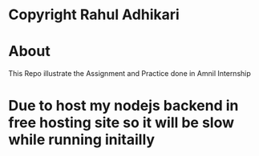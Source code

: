 # Copyright Rahul Adhikari

# About
This Repo illustrate the Assignment and Practice done in Amnil Internship

# Due to host my nodejs backend in free hosting site so it will be slow while running initailly
